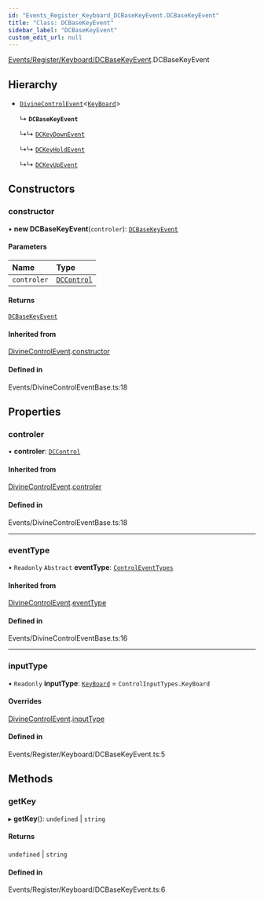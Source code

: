 ```yaml
---
id: "Events_Register_Keyboard_DCBaseKeyEvent.DCBaseKeyEvent"
title: "Class: DCBaseKeyEvent"
sidebar_label: "DCBaseKeyEvent"
custom_edit_url: null
---
```


[Events/Register/Keyboard/DCBaseKeyEvent](../modules/Events_Register_Keyboard_DCBaseKeyEvent.md).DCBaseKeyEvent

## Hierarchy

- [`DivineControlEvent`](Events_DivineControlEventBase.DivineControlEvent.md)\<[`KeyBoard`](../enums/Controls_Control_types.ControlInputTypes.md#keyboard)\>

  ↳ **`DCBaseKeyEvent`**

  ↳↳ [`DCKeyDownEvent`](Events_Register_Keyboard_DCKeyDownEvent.DCKeyDownEvent.md)

  ↳↳ [`DCKeyHoldEvent`](Events_Register_Keyboard_DCKeyHoldEvent.DCKeyHoldEvent.md)

  ↳↳ [`DCKeyUpEvent`](Events_Register_Keyboard_DCKeyUpEvent.DCKeyUpEvent.md)

## Constructors

### constructor

• **new DCBaseKeyEvent**(`controler`): [`DCBaseKeyEvent`](Events_Register_Keyboard_DCBaseKeyEvent.DCBaseKeyEvent.md)

#### Parameters

| Name | Type |
| :------ | :------ |
| `controler` | [`DCControl`](Controls_DCControl.DCControl.md) |

#### Returns

[`DCBaseKeyEvent`](Events_Register_Keyboard_DCBaseKeyEvent.DCBaseKeyEvent.md)

#### Inherited from

[DivineControlEvent](Events_DivineControlEventBase.DivineControlEvent.md).[constructor](Events_DivineControlEventBase.DivineControlEvent.md#constructor)

#### Defined in

Events/DivineControlEventBase.ts:18

## Properties

### controler

• **controler**: [`DCControl`](Controls_DCControl.DCControl.md)

#### Inherited from

[DivineControlEvent](Events_DivineControlEventBase.DivineControlEvent.md).[controler](Events_DivineControlEventBase.DivineControlEvent.md#controler)

#### Defined in

Events/DivineControlEventBase.ts:18

___

### eventType

• `Readonly` `Abstract` **eventType**: [`ControlEventTypes`](../enums/Events_Event_types.ControlEventTypes.md)

#### Inherited from

[DivineControlEvent](Events_DivineControlEventBase.DivineControlEvent.md).[eventType](Events_DivineControlEventBase.DivineControlEvent.md#eventtype)

#### Defined in

Events/DivineControlEventBase.ts:16

___

### inputType

• `Readonly` **inputType**: [`KeyBoard`](../enums/Controls_Control_types.ControlInputTypes.md#keyboard) = `ControlInputTypes.KeyBoard`

#### Overrides

[DivineControlEvent](Events_DivineControlEventBase.DivineControlEvent.md).[inputType](Events_DivineControlEventBase.DivineControlEvent.md#inputtype)

#### Defined in

Events/Register/Keyboard/DCBaseKeyEvent.ts:5

## Methods

### getKey

▸ **getKey**(): `undefined` \| `string`

#### Returns

`undefined` \| `string`

#### Defined in

Events/Register/Keyboard/DCBaseKeyEvent.ts:6
